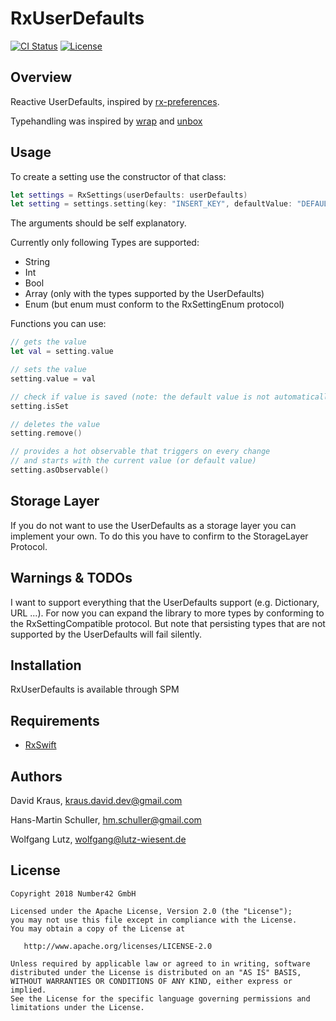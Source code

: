 # RxUserDefaults

[![CI Status](http://img.shields.io/travis/num42/RxUserDefaults.svg?style=flat)](https://travis-ci.org/num42/RxUserDefaults)
[![License](https://img.shields.io/badge/License-Apache%202.0-blue.svg)](https://opensource.org/licenses/Apache-2.0)


Overview
-------
Reactive UserDefaults, inspired by [rx-preferences].

Typehandling was inspired by [wrap] and [unbox]


## Usage

To create a setting use the constructor of that class:
```swift
let settings = RxSettings(userDefaults: userDefaults)
let setting = settings.setting(key: "INSERT_KEY", defaultValue: "DEFAULT")
```
The arguments should be self explanatory.

Currently only following Types are supported:
- String
- Int
- Bool
- Array (only with the types supported by the UserDefaults)
- Enum (but enum must conform to the RxSettingEnum protocol)

Functions you can use:
```swift
// gets the value
let val = setting.value

// sets the value
setting.value = val

// check if value is saved (note: the default value is not automatically saved)
setting.isSet

// deletes the value
setting.remove()

// provides a hot observable that triggers on every change
// and starts with the current value (or default value)
setting.asObservable()

```

## Storage Layer
If you do not want to use the UserDefaults as a storage layer you can implement your own.
To do this you have to confirm to the StorageLayer Protocol.

## Warnings & TODOs
I want to support everything that the UserDefaults support (e.g. Dictionary, URL ...).
For now you can expand the library to more types by conforming to the RxSettingCompatible protocol.
But note that persisting types that are not supported by the UserDefaults will fail silently.

## Installation


RxUserDefaults is available through SPM

## Requirements

- [RxSwift](https://github.com/ReactiveX/RxSwift)

## Authors

David Kraus, kraus.david.dev@gmail.com

Hans-Martin Schuller, hm.schuller@gmail.com

Wolfgang Lutz, wolfgang@lutz-wiesent.de

License
-------

    Copyright 2018 Number42 GmbH

    Licensed under the Apache License, Version 2.0 (the "License");
    you may not use this file except in compliance with the License.
    You may obtain a copy of the License at

       http://www.apache.org/licenses/LICENSE-2.0

    Unless required by applicable law or agreed to in writing, software
    distributed under the License is distributed on an "AS IS" BASIS,
    WITHOUT WARRANTIES OR CONDITIONS OF ANY KIND, either express or implied.
    See the License for the specific language governing permissions and
    limitations under the License.


[rx-preferences]: https://github.com/f2prateek/rx-preferences
[wrap]: https://github.com/JohnSundell/Wrap
[unbox]: https://github.com/JohnSundell/Unbox

